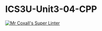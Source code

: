 # ICS3U-Unit3-04-CPP

[![Mr Coxall's Super Linter](https://github.com/joannesanthosh/ICS3U-Unit3-04-CPP/workflows/Mr%20Coxall's%20Super%20Linter/badge.svg)](https://github.com/joannesanthosh/ICS3U-Unit3-04-CPP/actions/)
